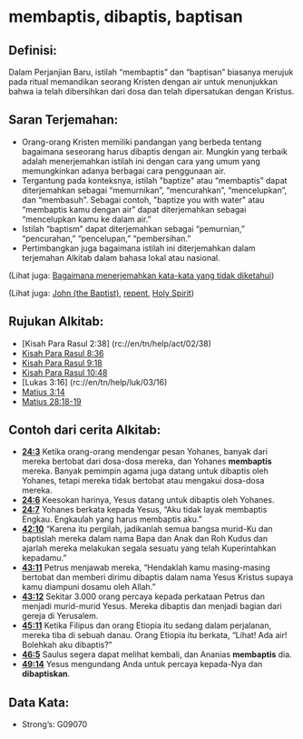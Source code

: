 # membaptis, dibaptis, baptisan

## Definisi:

Dalam Perjanjian Baru, istilah “membaptis” dan “baptisan” biasanya merujuk pada ritual memandikan seorang Kristen dengan air untuk menunjukkan bahwa ia telah dibersihkan dari dosa dan telah dipersatukan dengan Kristus.

## Saran Terjemahan:

* Orang-orang Kristen memiliki pandangan yang berbeda tentang bagaimana seseorang harus dibaptis dengan air. Mungkin yang terbaik adalah menerjemahkan istilah ini dengan cara yang umum yang memungkinkan adanya berbagai cara penggunaan air.
* Tergantung pada konteksnya, istilah "baptize" atau “membaptis” dapat diterjemahkan sebagai “memurnikan”, “mencurahkan”, “mencelupkan”, dan “membasuh”. Sebagai contoh, "baptize you with water" atau “membaptis kamu dengan air” dapat diterjemahkan sebagai “mencelupkan kamu ke dalam air.”
* Istilah “baptism” dapat diterjemahkan sebagai “pemurnian,” “pencurahan,” “pencelupan,” “pembersihan.”
* Pertimbangkan juga bagaimana istilah ini diterjemahkan dalam terjemahan Alkitab dalam bahasa lokal atau nasional.

(Lihat juga: [Bagaimana menerjemahkan kata-kata yang tidak diketahui](rc://en/ta/man/translate/translate-unknown))

(Lihat juga: [John (the Baptist)](../names/johnthebaptist.md), [repent](../kt/repent.md), [Holy Spirit](../kt/holyspirit.md))

## Rujukan Alkitab:

* [Kisah Para Rasul 2:38] (rc://en/tn/help/act/02/38)
* [Kisah Para Rasul 8:36](rc://en/tn/help/act/08/36)
* [Kisah Para Rasul 9:18](rc://en/tn/help/act/09/18)
* [Kisah Para Rasul 10:48](rc://en/tn/help/act/10/48)
* [Lukas 3:16] (rc://en/tn/help/luk/03/16)
* [Matius 3:14](rc://en/tn/help/mat/03/14)
* [Matius 28:18-19](rc://en/tn/help/mat/28/18)

## Contoh dari cerita Alkitab:

* __[24:3](rc://en/tn/help/obs/24/03)__ Ketika orang-orang mendengar pesan Yohanes, banyak dari mereka bertobat dari dosa-dosa mereka, dan Yohanes __membaptis__ mereka. Banyak pemimpin agama juga datang untuk dibaptis oleh Yohanes, tetapi mereka tidak bertobat atau mengakui dosa-dosa mereka.
* __[24:6](rc://en/tn/help/obs/24/06)__ Keesokan harinya, Yesus datang untuk dibaptis oleh Yohanes.
* __[24:7](rc://en/tn/help/obs/24/07)__ Yohanes berkata kepada Yesus, “Aku tidak layak membaptis Engkau. Engkaulah yang harus membaptis aku.”
* __[42:10](rc://en/tn/help/obs/42/10)__ “Karena itu pergilah, jadikanlah semua bangsa murid-Ku dan baptislah mereka dalam nama Bapa dan Anak dan Roh Kudus dan ajarlah mereka melakukan segala sesuatu yang telah Kuperintahkan kepadamu.”
* __[43:11](rc://en/tn/help/obs/43/11)__ Petrus menjawab mereka, “Hendaklah kamu masing-masing bertobat dan memberi dirimu dibaptis dalam nama Yesus Kristus supaya kamu diampuni dosamu oleh Allah.”
* __[43:12](rc://en/tn/help/obs/43/12)__ Sekitar 3.000 orang percaya kepada perkataan Petrus dan menjadi murid-murid Yesus. Mereka dibaptis dan menjadi bagian dari gereja di Yerusalem.
* __[45:11](rc://en/tn/help/obs/45/11)__ Ketika Filipus dan orang Etiopia itu sedang dalam perjalanan, mereka tiba di sebuah danau. Orang Etiopia itu berkata, “Lihat! Ada air! Bolehkah aku dibaptis?”
* __[46:5](rc://en/tn/help/obs/46/05)__ Saulus segera dapat melihat kembali, dan Ananias __membaptis__ dia.
* __[49:14](rc://en/tn/help/obs/49/14)__ Yesus mengundang Anda untuk percaya kepada-Nya dan __dibaptiskan__.

## Data Kata:

* Strong’s: G09070
